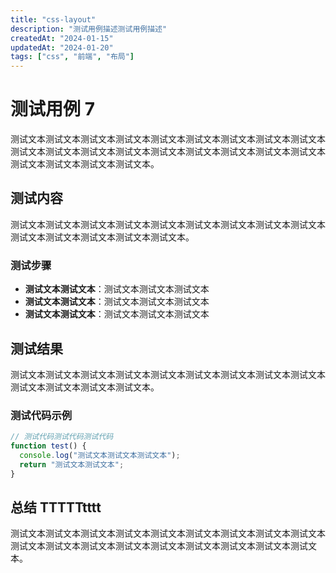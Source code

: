 ```yaml
---
title: "css-layout"
description: "测试用例描述测试用例描述"
createdAt: "2024-01-15"
updatedAt: "2024-01-20"
tags: ["css", "前端", "布局"]
---
```


# 测试用例 7

测试文本测试文本测试文本测试文本测试文本测试文本测试文本测试文本测试文本测试文本测试文本测试文本测试文本测试文本测试文本测试文本测试文本测试文本测试文本测试文本测试文本测试文本。

## 测试内容

测试文本测试文本测试文本测试文本测试文本测试文本测试文本测试文本测试文本测试文本测试文本测试文本测试文本测试文本。

### 测试步骤

- **测试文本测试文本**：测试文本测试文本测试文本
- **测试文本测试文本**：测试文本测试文本测试文本
- **测试文本测试文本**：测试文本测试文本测试文本

## 测试结果

测试文本测试文本测试文本测试文本测试文本测试文本测试文本测试文本测试文本测试文本测试文本测试文本测试文本。

### 测试代码示例

```javascript
// 测试代码测试代码测试代码
function test() {
  console.log("测试文本测试文本测试文本");
  return "测试文本测试文本";
}
```

## 总结 TTTTTtttt

测试文本测试文本测试文本测试文本测试文本测试文本测试文本测试文本测试文本测试文本测试文本测试文本测试文本测试文本测试文本测试文本测试文本测试文本。
